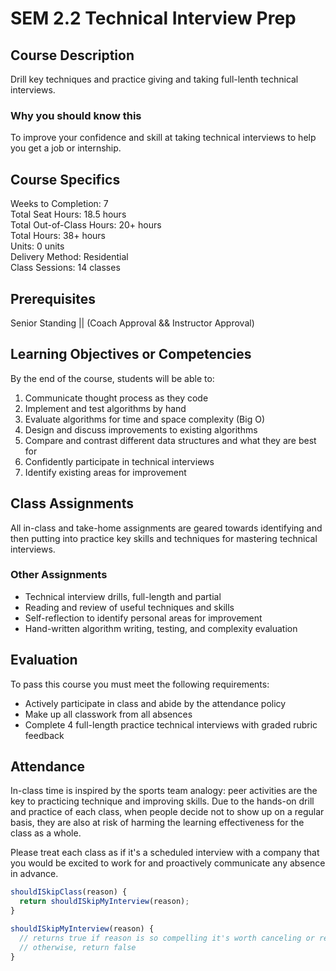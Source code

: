 # SEM 2.2 Technical Interview Prep

## Course Description

Drill key techniques and practice giving and taking full-lenth technical interviews.

### Why you should know this

To improve your confidence and skill at taking technical interviews to help you get a job or internship.

## Course Specifics

Weeks to Completion:  7 <br>
Total Seat Hours:  18.5 hours <br>
Total Out-of-Class Hours:  20+ hours <br>
Total Hours:  38+ hours <br>
Units:  0 units <br>
Delivery Method:  Residential <br>
Class Sessions:  14 classes

## Prerequisites

Senior Standing || (Coach Approval && Instructor Approval)

## Learning Objectives or Competencies

By the end of the course, students will be able to:

1. Communicate thought process as they code
2. Implement and test algorithms by hand
3. Evaluate algorithms for time and space complexity (Big O)
4. Design and discuss improvements to existing algorithms
5. Compare and contrast different data structures and what they are best for
6. Confidently participate in technical interviews
7. Identify existing areas for improvement

<!-- ## Schedule

**Course Dates:** Monday, October 22 – Wednesday, December 12, 2018

**Class Times:** Monday and Wednesday at 10:00 – 11:20pm

| Class |          Date          |                 Topics                  |
|:-----:|:----------------------:|:---------------------------------------:|
|   1   |  Monday, October 22    | [Lesson 1] |
|   2   | Wednesday, October 24  | [Lesson 2] |
|   3   |  Monday, October 29    | [Lesson 3] |
|   4   | Wednesday, October 31  | [Lesson 4] |
|   5   |  Monday, November 5    | [Lesson 5] |
|   6   | Wednesday, November 7  | [Lesson 6] |
|   7   |  Monday, November 12   | [Lesson 7] |
|   8   | Wednesday, November 14 | [Lesson 8] |
|   -   |  Monday, November 19   | **Don Rags** |
|   -   | Wednesday, November 21 | **Fall Break** |
|   9   |  Monday, November 26   | [Lesson 9] |
|  10   | Wednesday, November 28 | [Lesson 10] |
|  11   |  Monday, December 3    | [Lesson 11] |
|  12   | Wednesday, December 5  | [Lesson 12] |
|  13   | Monday, December 10    | [Lesson 13] |
|  14   | Wednesday, December 12 | [Lesson 14] |

[Lesson 1]: Lessons/Lesson1.md
[Lesson 2]: Lessons/Lesson2.md
[Lesson 3]: Lessons/Lesson3.md
[Lesson 4]: Lessons/Lesson4.md
[Lesson 5]: Lessons/Lesson5.md
[Lesson 6]: Lessons/Lesson6.md
[Lesson 7]: Lessons/Lesson7.md
[Lesson 8]: Lessons/Lesson8.md
[Lesson 9]: Lessons/Lesson9.md
[Lesson 10]: Lessons/Lesson10.md
[Lesson 11]: Lessons/Lesson11.md
[Lesson 12]: Lessons/Lesson12.md
[Lesson 13]: Lessons/Lesson13.md
[Lesson 14]: Lessons/Lesson14.md -->

## Class Assignments

All in-class and take-home assignments are geared towards identifying and then putting into practice key skills and techniques for mastering technical interviews.

### Other Assignments

- Technical interview drills, full-length and partial
- Reading and review of useful techniques and skills
- Self-reflection to identify personal areas for improvement
- Hand-written algorithm writing, testing, and complexity evaluation

## Evaluation

To pass this course you must meet the following requirements:

- Actively participate in class and abide by the attendance policy
- Make up all classwork from all absences
- Complete 4 full-length practice technical interviews with graded rubric feedback

## Attendance
In-class time is inspired by the sports team analogy: peer activities are the key to practicing technique and improving skills. Due to the hands-on drill and practice of each class, when people decide not to show up on a regular basis, they are also at risk of harming the learning effectiveness for the class as a whole.

Please treat each class as if it's a scheduled interview with a company that you would be excited to work for and proactively communicate any absence in advance.

```js
shouldISkipClass(reason) {
  return shouldISkipMyInterview(reason);
}

shouldISkipMyInterview(reason) {
  // returns true if reason is so compelling it's worth canceling or rescheduling your interview
  // otherwise, return false
}
```
